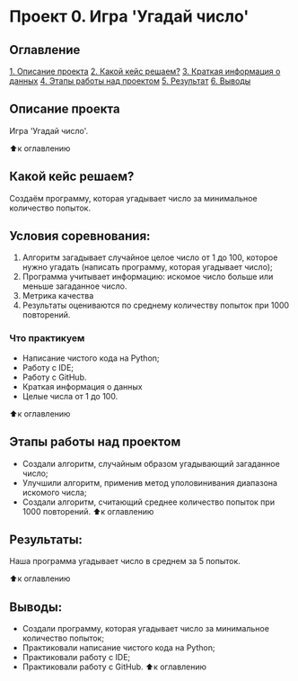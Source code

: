 # Проект 0. Игра 'Угадай число'

## Оглавление
[1. Описание проекта](https://github.com/Andy-Pol/Skillfactory_Data_Science_course/tree/master/Project_0#Описание-проекта)
[2. Какой кейс решаем?](https://github.com/Andy-Pol/Skillfactory_Data_Science_course/tree/master/Project_0#Какой-кейс-решаем)
[3. Краткая информация о данных](https://github.com/Andy-Pol/Skillfactory_Data_Science_course/tree/master/Project_0#Краткая-информация-о-данных)
[4. Этапы работы над проектом](https://github.com/Andy-Pol/Skillfactory_Data_Science_course/tree/master/Project_0#Этапы-работы-над-проектом)
[5. Результат](https://github.com/Andy-Pol/Skillfactory_Data_Science_course/tree/master/Project_0#Результат)
[6. Выводы](https://github.com/Andy-Pol/Skillfactory_Data_Science_course/tree/master/Project_0#Выводы)

## Описание проекта
Игра 'Угадай число'.

⬆️к оглавлению

## Какой кейс решаем?
Создаём программу, которая угадывает число за минимальное количество попыток.

## Условия соревнования:

1. Алгоритм загадывает случайное целое число от 1 до 100, которое нужно угадать (написать программу, которая угадывает число);
2. Программа учитывает информацию: искомое число больше или меньше загаданное число.
3. Метрика качества
4. Результаты оцениваются по среднему количеству попыток при 1000 повторений.

### Что практикуем

* Написание чистого кода на Python;
* Работу с IDE;
* Работу с GitHub.
* Краткая информация о данных
* Целые числа от 1 до 100.

⬆️к оглавлению

## Этапы работы над проектом
* Создали алгоритм, случайным образом угадывающий загаданное число;
* Улучшили алгоритм, применив метод уполовинивания диапазона искомого числа;
* Создали алгоритм, считающий среднее количество попыток при 1000 повторений.
⬆️к оглавлению

## Результаты:
Наша программа угадывает число в среднем за 5 попыток.

⬆️к оглавлению

## Выводы:
* Создали программу, которая угадывает число за минимальное количество попыток;
* Практиковали написание чистого кода на Python;
* Практиковали работу с IDE;
* Практиковали работу с GitHub.
⬆️к оглавлению